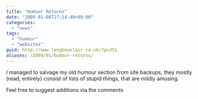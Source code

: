 ```yaml
---
title: "Humour Returns"
date: "2009-01-08T17:14:48+00:00"
categories: 
  - "news"
tags: 
  - "humour"
  - "websites"
guid: http://www.longbowslair.co.uk/?p=351
aliases: /2009/01/humour-returns/
---
```


I managed to salvage my old humour section from site backups, they mostly (read; entirely) consist of lists of stupid things, that are mildly amusing.

Feel free to suggest additions via the comments
